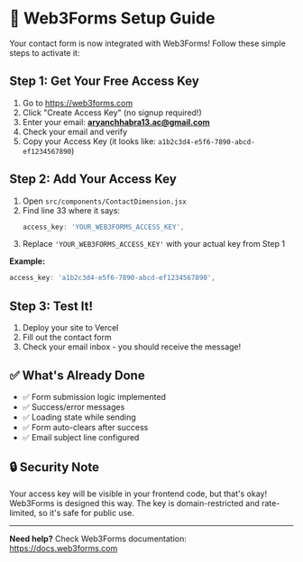 # 📧 Web3Forms Setup Guide

Your contact form is now integrated with Web3Forms! Follow these simple steps to activate it:

## Step 1: Get Your Free Access Key

1. Go to https://web3forms.com
2. Click "Create Access Key" (no signup required!)
3. Enter your email: **aryanchhabra13.ac@gmail.com**
4. Check your email and verify
5. Copy your Access Key (it looks like: `a1b2c3d4-e5f6-7890-abcd-ef1234567890`)

## Step 2: Add Your Access Key

1. Open `src/components/ContactDimension.jsx`
2. Find line 33 where it says:
   ```javascript
   access_key: 'YOUR_WEB3FORMS_ACCESS_KEY',
   ```
3. Replace `'YOUR_WEB3FORMS_ACCESS_KEY'` with your actual key from Step 1

**Example:**
```javascript
access_key: 'a1b2c3d4-e5f6-7890-abcd-ef1234567890',
```

## Step 3: Test It!

1. Deploy your site to Vercel
2. Fill out the contact form
3. Check your email inbox - you should receive the message!

## ✅ What's Already Done

- ✅ Form submission logic implemented
- ✅ Success/error messages
- ✅ Loading state while sending
- ✅ Form auto-clears after success
- ✅ Email subject line configured

## 🔒 Security Note

Your access key will be visible in your frontend code, but that's okay! Web3Forms is designed this way. The key is domain-restricted and rate-limited, so it's safe for public use.

---

**Need help?** Check Web3Forms documentation: https://docs.web3forms.com

